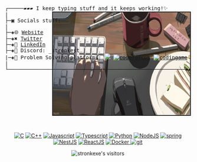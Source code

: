 <pre>
┌─────▰▰▰ I keep typing stuff and it keeps working!✨
| <img align="right" src="./img/chill.gif" border="2" width="372px" height="278px" alt="Garoto sentado em frente a um monitor em um quarto escuro" />
├─▣ Socials stuff:
|
├─◈🌐 <a href="stronk-me.vercel.app">Website</a>
├─◈✖️ <a href="https://twitter.com/_stronkest">Twitter</a>
├─◈👥 <a href="https://www.linkedin.com/in/abderrahman-el-asri">LinkedIn</a>
├─◈👾 Discord: _stronkest
|─◈🥇 Problem Solving platforms: <a href = "https://leetcode.com/stronk"><img src='https://github.com/stronk-exe/stronk-exe/blob/main/img/download1.png' height='20'></a> <a href = "https://codeforces.com/profile/stronk"><img src='https://github.com/stronk-exe/stronk-exe/blob/main/img/download2.png' alt='codeforces' height='20'></a> <a href = "https://www.codingame.com/profile/f2fcbf8c06112436da6c14c7ebf7e5b37294674"><img src='https://github.com/stronk-exe/stronk-exe/blob/main/img/download3.png' alt='codingame' height='20'></a>
|
└─────────────────────────────────────────────────────────▰▰▰
</pre>
<br/>
<p align="center">
<a href="https://docs.microsoft.com/en-us/cpp/?view=msvc-170" target="_blank" rel="noreferrer"><img src="https://raw.githubusercontent.com/danielcranney/readme-generator/main/public/icons/skills/c-colored.svg" width="36" height="36" alt="C" /></a>
<a href="https://docs.microsoft.com/en-us/cpp/?view=msvc-170" target="_blank" rel="noreferrer"><img src="https://raw.githubusercontent.com/danielcranney/readme-generator/main/public/icons/skills/cplusplus-colored.svg" width="36" height="36" alt="C++" /></a>
<a href="https://developer.mozilla.org/en-US/docs/Web/JavaScript" target="_blank" rel="noreferrer"><img src="https://raw.githubusercontent.com/danielcranney/readme-generator/main/public/icons/skills/javascript-colored.svg" width="36" height="36" alt="Javascript" /></a>
<a href="https://www.typescriptlang.org/" target="_blank" rel="noreferrer"><img src="https://raw.githubusercontent.com/danielcranney/readme-generator/main/public/icons/skills/typescript-colored.svg" width="36" height="36" alt="Typescript" /></a>
<a href="https://www.python.org/" target="_blank" rel="noreferrer"><img src="https://raw.githubusercontent.com/danielcranney/readme-generator/main/public/icons/skills/python-colored.svg" width="36" height="36" alt="Python" /></a>
<a href="https://nodejs.org/en/" target="_blank" rel="noreferrer"><img src="https://raw.githubusercontent.com/danielcranney/readme-generator/main/public/icons/skills/nodejs-colored.svg" width="36" height="36" alt="NodeJS" /></a>
<a href="https://spring.io/" target="_blank" rel="noreferrer"> <img src="https://www.vectorlogo.zone/logos/springio/springio-icon.svg" alt="spring" width="40" height="40"/> </a>
<a href="https://docs.nestjs.com/" target="_blank" rel="noreferrer"><img src="https://raw.githubusercontent.com/danielcranney/readme-generator/main/public/icons/skills/nestjs-colored.svg" width="36" height="36" alt="NestJS" /></a>
<a href="https://react.dev/" target="_blank" rel="noreferrer"><img src="https://raw.githubusercontent.com/danielcranney/readme-generator/main/public/icons/skills/react-colored.svg" width="36" height="36" alt="ReactJS" /></a>
<a href="https://www.docker.com/" target="_blank" rel="noreferrer"> <img src="https://raw.githubusercontent.com/danielcranney/readme-generator/main/public/icons/skills/docker-colored.svg" alt="Docker" width="40" height="40"/> </a>
<a href="https://git-scm.com/" target="_blank" rel="noreferrer"> <img src="https://www.vectorlogo.zone/logos/git-scm/git-scm-icon.svg" alt="git" width="40" height="40"/> </a> 
</p>
<p align="center">
	<img alt="stronkexe's visitors" src="https://komarev.com/ghpvc/?username=stronkexe&color=blue&style=flat&label=visitors" />
</p>
